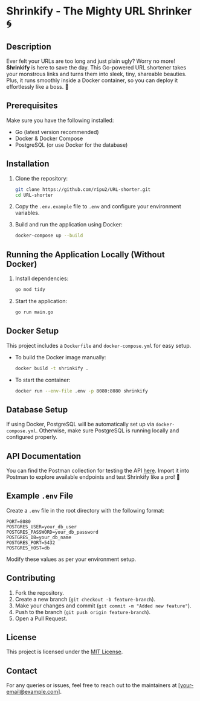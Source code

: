 # Shrinkify - The Mighty URL Shrinker 🌀

## Description
Ever felt your URLs are too long and just plain ugly? Worry no more! **Shrinkify** is here to save the day. This Go-powered URL shortener takes your monstrous links and turns them into sleek, tiny, shareable beauties. Plus, it runs smoothly inside a Docker container, so you can deploy it effortlessly like a boss. 🚀

## Prerequisites
Make sure you have the following installed:
- Go (latest version recommended)
- Docker & Docker Compose
- PostgreSQL (or use Docker for the database)

## Installation
1. Clone the repository:
   ```sh
   git clone https://github.com/ripu2/URL-shorter.git
   cd URL-shorter
   ```
2. Copy the `.env.example` file to `.env` and configure your environment variables.

3. Build and run the application using Docker:
   ```sh
   docker-compose up --build
   ```

## Running the Application Locally (Without Docker)
1. Install dependencies:
   ```sh
   go mod tidy
   ```
2. Start the application:
   ```sh
   go run main.go
   ```

## Docker Setup
This project includes a `Dockerfile` and `docker-compose.yml` for easy setup.
- To build the Docker image manually:
  ```sh
  docker build -t shrinkify .
  ```
- To start the container:
  ```sh
  docker run --env-file .env -p 8080:8080 shrinkify
  ```

## Database Setup
If using Docker, PostgreSQL will be automatically set up via `docker-compose.yml`.
Otherwise, make sure PostgreSQL is running locally and configured properly.

## API Documentation
You can find the Postman collection for testing the API [here](postman_collection.json). Import it into Postman to explore available endpoints and test Shrinkify like a pro! 🚀

## Example `.env` File
Create a `.env` file in the root directory with the following format:

```
PORT=8080
POSTGRES_USER=your_db_user
POSTGRES_PASSWORD=your_db_password
POSTGRES_DB=your_db_name
POSTGRES_PORT=5432
POSTGRES_HOST=db
```

Modify these values as per your environment setup.

## Contributing
1. Fork the repository.
2. Create a new branch (`git checkout -b feature-branch`).
3. Make your changes and commit (`git commit -m "Added new feature"`).
4. Push to the branch (`git push origin feature-branch`).
5. Open a Pull Request.

## License
This project is licensed under the [MIT License](LICENSE).

## Contact
For any queries or issues, feel free to reach out to the maintainers at [your-email@example.com].

